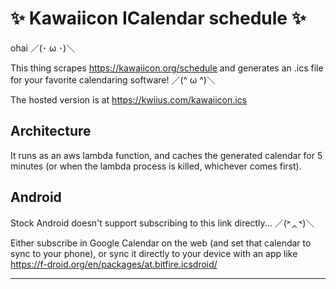 # ✨ Kawaiicon ICalendar schedule ✨

ohai ／(･ ω ･)＼

This thing scrapes https://kawaiicon.org/schedule and generates an .ics file for your favorite calendaring software! ／(^ ω ^)＼

The hosted version is at https://kwiius.com/kawaiicon.ics

## Architecture

It runs as an aws lambda function, and caches the generated calendar for 5 minutes (or when the lambda process is killed, whichever comes first).

## Android

Stock Android doesn't support subscribing to this link directly... ／(˃ᆺ˂)＼

Either subscribe in Google Calendar on the web (and set that calendar to sync to your phone), or sync it directly to your device with an app like https://f-droid.org/en/packages/at.bitfire.icsdroid/

----



